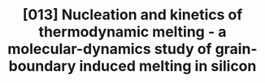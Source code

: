 ---
title: "[013] Nucleation and kinetics of thermodynamic melting - a molecular-dynamics study of grain-boundary induced melting in silicon"
collection: publications
permalink: /publication/013
citation: 'S. R. Phillpot, J. F. Lutsko, and D. Wolf, &quot;Nucleation and kinetics of thermodynamic melting - a molecular-dynamics study of grain-boundary induced melting in silicon&quot;, <i>Solid State Communications</i>, <strong>70</strong>, 265 (1989)'
---